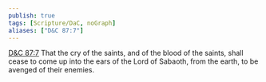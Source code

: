 ```yaml
---
publish: true
tags: [Scripture/DaC, noGraph]
aliases: ["D&C 87:7"]
---
```

[D&C 87:7](https://churchofjesuschrist.org/study/scriptures/dc-testament/dc/87?lang=eng&id=p7#p7) That the cry of the saints, and of the blood of the saints, shall cease to come up into the ears of the Lord of Sabaoth, from the earth, to be avenged of their enemies.
